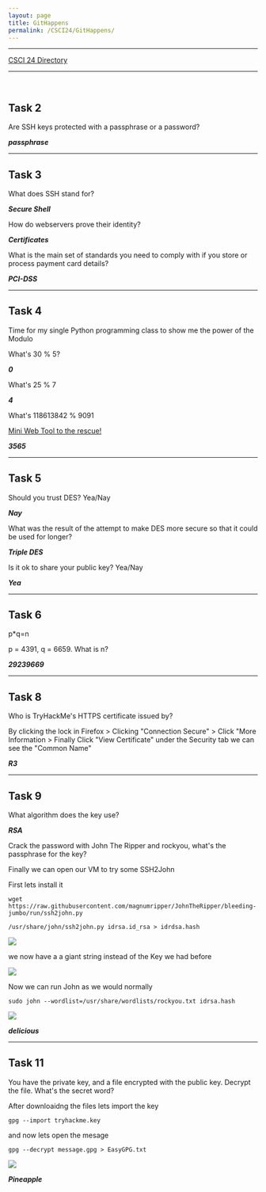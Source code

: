 ```yaml
---
layout: page
title: GitHappens
permalink: /CSCI24/GitHappens/
---
```


---

[CSCI 24 Directory](https://zacvr.github.io/CSCI24/)
<br/>

---
<br/>

Task 2
---

Are SSH keys protected with a passphrase or a password?

***passphrase***


---


Task 3
---

What does SSH stand for?


***Secure Shell***


How do webservers prove their identity?

***Certificates***


What is the main set of standards you need to comply with if you store or process payment card details?

***PCI-DSS***


---


Task 4
---

Time for my single Python programming class to show me the power of the Modulo

What's 30 % 5?

***0***


What's 25 % 7

***4***


What's 118613842 % 9091

[Mini Web Tool to the rescue!](https://miniwebtool.com/modulo-calculator/)

***3565***


---


Task 5
---

Should you trust DES? Yea/Nay

***Nay***


What was the result of the attempt to make DES more secure so that it could be used for longer?

***Triple DES***


Is it ok to share your public key? Yea/Nay

***Yea***


---


Task 6
---

p*q=n

p = 4391, q = 6659. What is n?

***29239669***


---


Task 8
---

Who is TryHackMe's HTTPS certificate issued by?

By clicking the lock in Firefox > Clicking "Connection Secure" > Click "More Information > Finally Click "View Certificate" under the Security tab we can see the "Common Name"

***R3***


---


Task 9
---

What algorithm does the key use?

***RSA***


Crack the password with John The Ripper and rockyou, what's the passphrase for the key?

Finally we can open our VM to try some SSH2John

First lets install it

```wget https://raw.githubusercontent.com/magnumripper/JohnTheRipper/bleeding-jumbo/run/ssh2john.py```

```/usr/share/john/ssh2john.py idrsa.id_rsa > idrdsa.hash```

<img src="/images/CSCI24/EncryptionCrypto101/Task 9 SSH2John Install.png">

we now have a a giant string instead of the Key we had before

<img src="/images/CSCI24/EncryptionCrypto101/KeyToPass.png">

Now we can run John as we would normally

```sudo john --wordlist=/usr/share/wordlists/rockyou.txt idrsa.hash```

<img src="/images/CSCI24/EncryptionCrypto101/PassClear.png">

***delicious***


---


Task 11
---

You have the private key, and a file encrypted with the public key. Decrypt the file. What's the secret word?

After downloaidng the files lets import the key

```gpg --import tryhackme.key```

and now lets open the mesage 

```gpg --decrypt message.gpg > EasyGPG.txt```

<img src="/images/CSCI24/EncryptionCrypto101/GPG.png">


***Pineapple***
